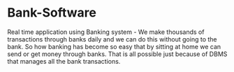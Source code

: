# Bank-Software
Real time application using Banking system -
We make thousands of transactions through banks daily and we can do this without going to the bank. So how banking has become so easy that by sitting at home we can send or get money through banks. That is all possible just because of DBMS that manages all the bank transactions.
